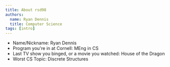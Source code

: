 ```yaml
---
title: About rsd98
authors:
  name: Ryan Dennis
  title: Computer Science
tags: [intro]
---
```


- Name/Nickname: Ryan Dennis
- Program you're in at Cornell: MEng in CS
- Last TV show you binged, or a movie you watched: House of the Dragon
- Worst CS Topic: Discrete Structures
